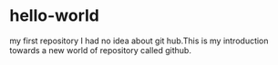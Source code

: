 # hello-world
my first repository
I had no idea about git hub.This is my introduction towards a new world of repository called github.
